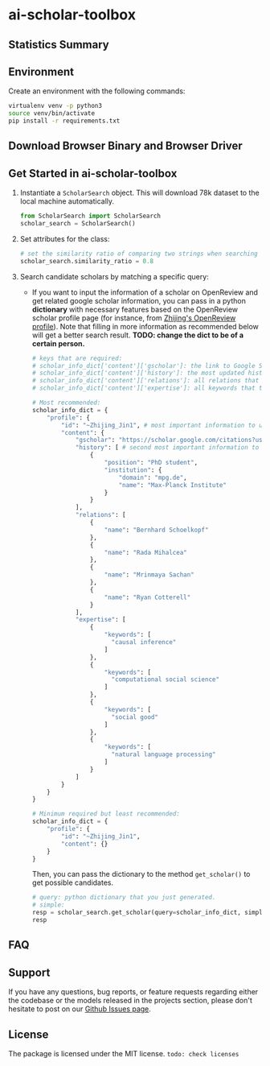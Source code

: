 # ai-scholar-toolbox


## Statistics Summary

## Environment
Create an environment with the following commands:
```bash
virtualenv venv -p python3
source venv/bin/activate
pip install -r requirements.txt
```

## Download Browser Binary and Browser Driver


## Get Started in ai-scholar-toolbox

1. Instantiate a `ScholarSearch` object. This will download 78k dataset to the local machine automatically.
   ```python
   from ScholarSearch import ScholarSearch
   scholar_search = ScholarSearch()
   ```

2. Set attributes for the class:
   ```python
   # set the similarity ratio of comparing two strings when searching on Google Scholar webpage. If not given, default is 0.8.
   scholar_search.similarity_ratio = 0.8
   ```

3. Search candidate scholars by matching a specific query:
   - If you want to input the information of a scholar on OpenReview and get related google scholar information, you can pass in a python **dictionary** with necessary features based on the OpenReview scholar profile page (for instance, from [Zhijing's OpenReview profile](https://openreview.net/profile?id=~Zhijing_Jin1)). Note that filling in more information as recommended below will get a better search result. **TODO: change the dict to be of a certain person.**
    
        ```python
        # keys that are required:
        # scholar_info_dict['content']['gscholar']: the link to Google Scholar profile in the OpenReview webpage. If cannot be found, you can either choose not to include it or pass in an empty string.
        # scholar_info_dict['content']['history']: the most updated history of the scholar in the OpenReview webpage. Previous history is not needed.
        # scholar_info_dict['content']['relations']: all relations that the scholar list in the OpenReview webpage. We recommend to list all the relations here. Only name is needed.
        # scholar_info_dict['content']['expertise']: all keywords that the scholar label their academic research field. We recommend to list all the expertise keywords here. Only keyword is needed.

        # Most recommended:
        scholar_info_dict = {
            "profile": {
                "id": "~Zhijing_Jin1", # most important information to use
                "content": {
                    "gscholar": "https://scholar.google.com/citations?user=RkI8h-wAAAAJ",
                    "history": [ # second most important information to use
                        {
                            "position": "PhD student",
                            "institution": {
                                "domain": "mpg.de",
                                "name": "Max-Planck Institute"
                            }
                        }
                    ],
                    "relations": [
                        {
                            "name": "Bernhard Schoelkopf"
                        },
                        {
                            "name": "Rada Mihalcea"
                        },
                        {
                            "name": "Mrinmaya Sachan"
                        },
                        {
                            "name": "Ryan Cotterell"
                        }
                    ],
                    "expertise": [
                        {
                            "keywords": [
                              "causal inference"
                            ]
                        },
                        {
                            "keywords": [
                              "computational social science"
                            ]
                        },
                        {
                            "keywords": [
                              "social good"
                            ]
                        },
                        {
                            "keywords": [
                              "natural language processing"
                            ]
                        }
                    ]
                }
            }
        }

        # Minimum required but least recommended:
        scholar_info_dict = {
            "profile": {
                "id": "~Zhijing_Jin1",
                "content": {}
            }
        }
        ```

        Then, you can pass the dictionary to the method `get_scholar()` to get possible candidates.
        ```python
        # query: python dictionary that you just generated.
        # simple: 
        resp = scholar_search.get_scholar(query=scholar_info_dict, simple=True, top_n=3, print_true=True)
        resp
        ```



## FAQ


## Support
If you have any questions, bug reports, or feature requests regarding either the codebase or the models released in the projects section, please don't hesitate to post on our [Github Issues page](https://github.com/facebookresearch/metaseq/issues).

## License
The package is licensed under the MIT license.
`todo: check licenses`